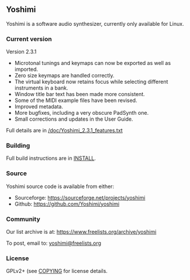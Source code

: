 ## Yoshimi

Yoshimi is a software audio synthesizer, currently only available for Linux.

### Current version

Version 2.3.1

* Microtonal tunings and keymaps can now be exported as well as imported.
* Zero size keymaps are handled correctly.
* The virtual keyboard now retains focus while selecting different instruments in a bank.
* Window title bar text has been made more consistent.
* Some of the MIDI example files have been revised.
* Improved metadata.
* More bugfixes, including a very obscure PadSynth one.
* Small corrections and updates in the User Guide.

Full details are in [/doc/Yoshimi_2.3.1_features.txt](doc/Yoshimi_2.3.1_features.txt)

### Building

Full build instructions are in [INSTALL](INSTALL).

### Source

Yoshimi source code is available from either:

* Sourceforge: https://sourceforge.net/projects/yoshimi
* Github: https://github.com/Yoshimi/yoshimi

### Community

Our list archive is at: https://www.freelists.org/archive/yoshimi

To post, email to: yoshimi@freelists.org

### License

GPLv2+ (see [COPYING](COPYING) for license details.
